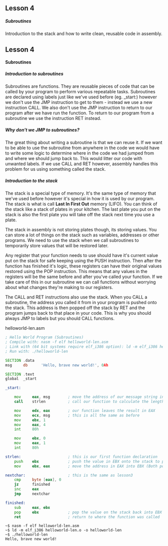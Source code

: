 ## Lesson 4

##### Subroutines

Introduction to the stack and how to write clean, reusable code in assembly.

<!-- more -->

## Lesson 4

#### Subroutines

##### Introduction to subroutines

Subroutines are functions.  They are reusable pieces of code that can be called by your program to perform various repeatable tasks.  Subroutines are declared using labels just like we've used before (eg. _start:) however we don't use the JMP instruction to get to them - instead we use a new instruction CALL. We also don't use the JMP instruction to return to our program after we have run the function.  To return to our program from a subroutine we use the instruction RET instead.

##### Why don't we JMP to subroutines?

The great thing about writing a subroutine is that we can reuse it.  If we want to be able to use the subroutine from anywhere in the code we would have to write some logic to determine where in the code we had jumped from and where we should jump back to.  This would litter our code with unwanted labels.  If we use CALL and RET however, assembly handles this problem for us using something called the stack.

##### Introduction to the stack

The stack is a special type of memory.  It's the same type of memory that we've used before however it's special in how it is used by our program.  The stack is what is call **Last In First Out** memory (LIFO).  You can think of the stack like a stack of plates in your kitchen.  The last plate you put on the stack is also the first plate you will take off the stack next time you use a plate.

The stack in assembly is not storing plates though, its storing values.  You can store a lot of things on the stack such as variables, addresses or other programs.  We need to use the stack when we call subroutines to temporarily store values that will be restored later.

Any register that your function needs to use should have it's current value put on the stack for safe keeping using the PUSH instruction.  Then after the function has finished it's logic, these registers can have their original values restored using the POP instruction.  This means that any values in the registers will be the same before and after you've called your function.  If we take care of this in our subroutine we can call functions without worrying about what changes they're making to our registers.

The CALL and RET instructions also use the stack.  When you CALL a subroutine, the address you called it from in your program is pushed onto the stack.  This address is then popped off the stack by RET and the program jumps back to that place in your code.  This is why you should always JMP to labels but you should CALL functions.

helloworld-len.asm
```asm
; Hello World Program (Subroutines)
; Compile with: nasm -f elf helloworld-len.asm
; Link with (64 bit systems require elf_i386 option): ld -m elf_i386 helloworld-len.o -o helloworld-len
; Run with: ./helloworld-len

SECTION .data
msg     db      'Hello, brave new world!', 0Ah

SECTION .text
global  _start

_start:

    mov     eax, msg        ; move the address of our message string into EAX
    call    strlen          ; call our function to calculate the length of the string

    mov     edx, eax        ; our function leaves the result in EAX
    mov     ecx, msg        ; this is all the same as before
    mov     ebx, 1
    mov     eax, 4
    int     80h

    mov     ebx, 0
    mov     eax, 1
    int     80h

strlen:                     ; this is our first function declaration
    push    ebx             ; push the value in EBX onto the stack to preserve it while we use EBX in this function
    mov     ebx, eax        ; move the address in EAX into EBX (Both point to the same segment in memory)

nextchar:                   ; this is the same as lesson3
    cmp     byte [eax], 0
    jz      finished
    inc     eax
    jmp     nextchar

finished:
    sub     eax, ebx
    pop     ebx             ; pop the value on the stack back into EBX
    ret                     ; return to where the function was called
```


```
~$ nasm -f elf helloworld-len.asm
~$ ld -m elf_i386 helloworld-len.o -o helloworld-len
~$ ./helloworld-len
Hello, brave new world!
```

